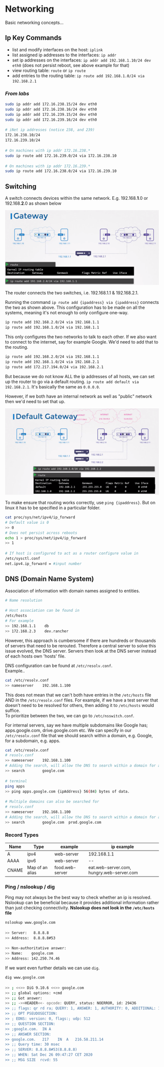 # Networking

Basic networking concepts...

## Ip Key Commands

- list and modify interfaces on the host:  `iplink`  
- list assigned ip addresses to the interfaces: `ip addr`  
- set ip addresses on the interfaces: `ip addr add 192.168.1.10/24 dev eth0` (does not persist reboot, see above example for that)  
- view routing table: `route` or `ip route`  
- add entries to the routing table: `ip route add 192.168.1.0/24 via 192.168.2.1`  

### *From labs*

```bash
sudo ip addr add 172.16.238.15/24 dev eth0
sudo ip addr add 172.16.238.16/24 dev eth0
sudo ip addr add 172.16.239.15/24 dev eth0
sudo ip addr add 172.16.239.16/24 dev eth0

# iNet ip addresses (notice 238, and 239)
172.16.238.10/24
172.16.239.10/24

# On machines with ip addr 172.16.238.*
sudo ip route add 172.16.239.0/24 via 172.16.238.10

# On machines with ip addr 172.16.239.*
sudo ip route add 172.16.238.0/24 via 172.16.239.10

```

## Switching

A switch connects devices within the same network. E.g. 192.168.**1**.0 or 192.168.**2**.0 as shown below

![gateway](../imgs/gateway_routing.png)

The router connects the two switches, i.e. 192.168.1.1 & 192.168.2.1.

Running the command ``ip route add {ipaddress} via {ipaddress}`` connects the two as shown above.
This configuration has to be made on all the systems, meaning it's not enough to only configure one-way.  

```bash
ip route add 192.168.2.0/24 via 192.168.1.1
ip route add 192.168.1.0/24 via 192.168.1.1
```

This only configures the two networks to talk to each other. If we also want to connect to the internet, say for example Google. We'd need to add that to the routing.

```bash
ip route add 192.168.2.0/24 via 192.168.1.1
ip route add 192.168.1.0/24 via 192.168.2.1
ip route add 172.217.194.0/24 via 192.168.2.1
```

But because we do not know ALL the ip addresses of all hosts, we can set up the router to go via a default routing. ``ip route add default via 192.168.2.1``. It's basically the same as ``0.0.0.0``.  

However, if we both have an internal network as well as "public" network then we'd need to set that up.

![multi-network](../imgs/multiple_network_routing.png)

To make ensure that routing works correctly, use ``ping {ipaddress}``. But on linux it has to be specified in a particular folder.  

```bash
cat proc/sys/net/ipv4/ip_forward
# Default value is 0
>> 0  
# Does not persist across reboots
echo 1 > proc/sys/net/ipv4/ip_forward 
>> 1

# If host is configured to act as a router configure value in
/etc/sysctl.conf
net.ipv4.ip_forward = #input number 
```

## DNS (Domain Name System)

Association of information with domain names assigned to entities.  

```bash
# Name resolution

# Host association can be found in
/etc/hosts
# For example
>> 192.168.1.1    db
>> 172.168.2.3    dev.rancher
```

However, this approach is cumbersome if there are hundreds or thousands of servers that need to be rerouted. Therefore a central server to solve this issue evolved, the DNS server. Servers then look at the DNS server instead of each hosts own 'hosts' file.  

DNS configuration can be found at ``/etc/resolv.conf``.  
Example..

```bash
cat /etc/resolv.conf
>> nameserver    192.168.1.100
```

This does not mean that we can't both have entries in the ``/etc/hosts`` file AND in the ``/etc/resolv.conf`` files. For example, if we have a test server that doesn't need to be resolved for others, then adding it to ``/etc/hosts`` would suffice.  
To prioritize between the two, we can go to ``/etc/nsswitch.conf``.  

For internal servers, say we have multiple subdomains like Google has; apps.google.com, drive.google.com etc. We can specify in our ``/etc/resolv.conf`` file that we should search within a domain, e.g. Google, for a subdomain, e.g. apps.  

```bash
cat /etc/resolv.conf
# resolv.conf
>> nameserver    192.168.1.100
# Adding the search, will allow the DNS to search within a domain for a subdomain.
>> search        google.com  

# terminal
ping apps
>> ping apps.google.com {ipAddress} 56(84) bytes of data.

# Multiple domains can also be searched for
# resolv.conf
>> nameserver    192.168.1.100
# Adding the search, will allow the DNS to search within a domain for a subdomain.
>> search        google.com  prod.google.com
```

### Record Types

|Name|Type|example|ip example|
|--|--|--|--|
|A|ipv4|web-server|192.168.1.1|
|AAAA|ipv6|web-server|--|2001:0db8:85a3:0000:0000:8a2e:0370:7734|
|CNAME|Map of an alias|food.web-server|eat.web-server.com, hungry.web-server.com|

### Ping / nslookup / dig

Ping may not always be the best way to check whether an ip is resolved. Nslookup can be beneficial because it provides additional information rather than just checking connectivity. **Nslookup does not look in the ``/etc/hosts`` file**

```bash
nslookup www.google.com

>> Server:   8.8.8.8
>> Address:  8.8.8.8#53

>> Non-authoritative answer:
>> Name:    google.com
>> Address: 142.250.74.46
```

If we want even further details we can use ``dig``.  

```bash
dig www.google.com

>> ; <<>> DiG 9.10.6 <<>> google.com
>> ;; global options: +cmd
>> ;; Got answer:
>> ;; ->>HEADER<<- opcode: QUERY, status: NOERROR, id: 29436
>> ;; flags: qr rd ra; QUERY: 1, ANSWER: 1, AUTHORITY: 0, ADDITIONAL: 1
>> ;; OPT PSEUDOSECTION:
>> ; EDNS: version: 0, flags:; udp: 512
>> ;; QUESTION SECTION:
>> ;google.com.  IN	A
>> ;; ANSWER SECTION:
>> google.com.   217	IN	A	216.58.211.14
>> ;; Query time: 30 msec
>> ;; SERVER: 8.8.8.8#53(8.8.8.8)
>> ;; WHEN: Sat Dec 26 09:47:27 CET 2020
>> ;; MSG SIZE  rcvd: 55
```
